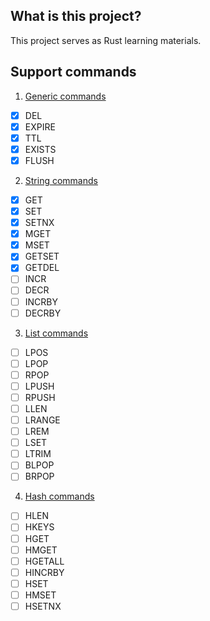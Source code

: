 ## What is this project?
This project serves as Rust learning materials.

## Support commands
1. [Generic commands](https://redis.io/commands/?group=generic)
- [X] DEL
- [x] EXPIRE
- [x] TTL
- [x] EXISTS
- [x] FLUSH

2. [String commands](https://redis.io/commands/?group=string)
- [x] GET
- [x] SET
- [x] SETNX
- [x] MGET
- [x] MSET
- [x] GETSET
- [x] GETDEL
- [ ] INCR
- [ ] DECR
- [ ] INCRBY
- [ ] DECRBY

3. [List commands](https://redis.io/commands/?group=list)
- [ ] LPOS
- [ ] LPOP
- [ ] RPOP
- [ ] LPUSH
- [ ] RPUSH
- [ ] LLEN
- [ ] LRANGE
- [ ] LREM
- [ ] LSET
- [ ] LTRIM
- [ ] BLPOP
- [ ] BRPOP

4. [Hash commands](https://redis.io/commands/?group=hash)
- [ ] HLEN
- [ ] HKEYS
- [ ] HGET
- [ ] HMGET
- [ ] HGETALL
- [ ] HINCRBY
- [ ] HSET
- [ ] HMSET
- [ ] HSETNX